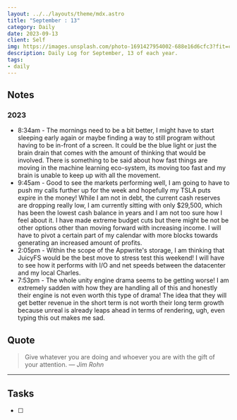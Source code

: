 ```yaml
---
layout: ../../layouts/theme/mdx.astro
title: "September : 13"
category: Daily
date: 2023-09-13
client: Self
img: https://images.unsplash.com/photo-1691427954002-688e16d6cfc3?fit=crop&q=85&w=1400&h=700
description: Daily Log for September, 13 of each year.
tags:
- daily
---
```


## Notes
### 2023
- 8:34am - The mornings need to be a bit better, I might have to start sleeping early again or maybe finding a way to still program without having to be in-front of a screen. It could be the blue light or just the brain drain that comes with the amount of thinking that would be involved. There is something to be said about how fast things are moving in the machine learning eco-system, its moving too fast and my brain is unable to keep up with all the movement. 
- 9:45am - Good to see the markets performing well, I am going to have to push my calls further up for the week and hopefully my TSLA puts expire in the money! While I am not in debt, the current cash reserves are dropping really low, I am currently sitting with only $29,500, which has been the lowest cash balance in years and I am not too sure how I feel about it. I have made extreme budget cuts but there might be not be other options other than moving forward with increasing income. I will have to pivot a certain part of my calendar with more blocks towards generating an increased amount of profits.
- 2:05pm - Within the scope of the Appwrite's storage, I am thinking that JuicyFS would be the best move to stress test this weekend! I will have to see how it performs with I/O and net speeds between the datacenter and my local Charles. 
- 7:53pm - The whole unity engine drama seems to be getting worse! I am extremely sadden with how they are handling all of this and honestly their engine is not even worth this type of drama! The idea that they will get better revenue in the short term is not worth their long term growth because unreal is already leaps ahead in terms of rendering, ugh, even typing this out makes me sad. 

## Quote

> Give whatever you are doing and whoever you are with the gift of your attention.
> — <cite>Jim Rohn</cite>

---

## Tasks

- [ ]